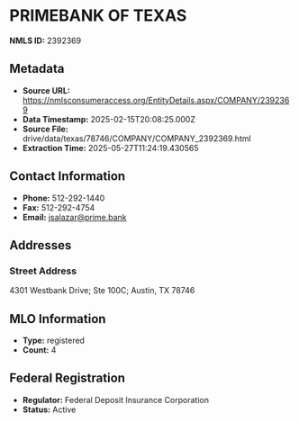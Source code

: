 # PRIMEBANK OF TEXAS

**NMLS ID:** 2392369

## Metadata
- **Source URL:** https://nmlsconsumeraccess.org/EntityDetails.aspx/COMPANY/2392369
- **Data Timestamp:** 2025-02-15T20:08:25.000Z
- **Source File:** drive/data/texas/78746/COMPANY/COMPANY_2392369.html
- **Extraction Time:** 2025-05-27T11:24:19.430565

## Contact Information
- **Phone:** 512-292-1440
- **Fax:** 512-292-4754
- **Email:** jsalazar@prime.bank

## Addresses
### Street Address
4301 Westbank Drive; Ste 100C; Austin, TX 78746

## MLO Information
- **Type:** registered
- **Count:** 4

## Federal Registration
- **Regulator:** Federal Deposit Insurance Corporation
- **Status:** Active
